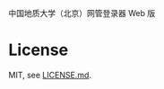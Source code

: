 中国地质大学（北京）网管登录器 Web 版


#  License

MIT, see [LICENSE.md](https://git.cugbteam.org/lizheming/gate.cugbteam.org/blob/master/LICENSE).
